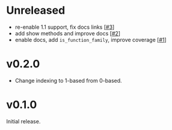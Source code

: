 # Unreleased

- re-enable 1.1 support, fix docs links [[#3](https://github.com/tpapp/SpectralKit.jl/pull/3)]
- add show methods and improve docs [[#2](https://github.com/tpapp/SpectralKit.jl/pull/2)]
- enable docs, add `is_function_family`, improve coverage [[#1](https://github.com/tpapp/SpectralKit.jl/pull/1)]

# v0.2.0

- Change indexing to 1-based from 0-based.

# v0.1.0

Initial release.

